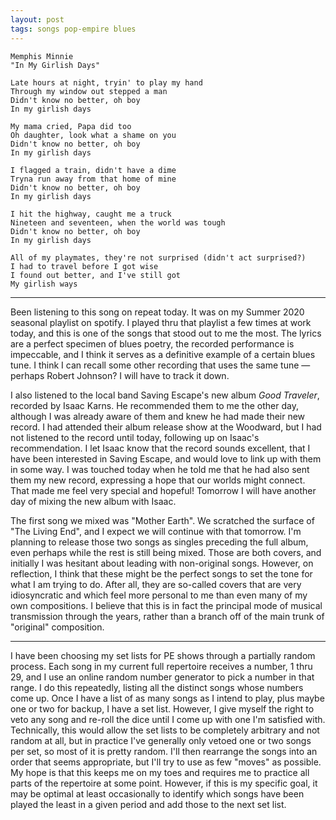 ```yaml
---
layout: post
tags: songs pop-empire blues
---
```

```
Memphis Minnie
"In My Girlish Days"

Late hours at night, tryin' to play my hand
Through my window out stepped a man
Didn't know no better, oh boy
In my girlish days

My mama cried, Papa did too
Oh daughter, look what a shame on you
Didn't know no better, oh boy
In my girlish days

I flagged a train, didn't have a dime
Tryna run away from that home of mine
Didn't know no better, oh boy
In my girlish days

I hit the highway, caught me a truck
Nineteen and seventeen, when the world was tough
Didn't know no better, oh boy
In my girlish days

All of my playmates, they're not surprised (didn't act surprised?)
I had to travel before I got wise
I found out better, and I've still got
My girlish ways
```
---

Been listening to this song on repeat today. It was on my Summer 2020 seasonal
playlist on spotify. I played thru that playlist a few times at work today, and
this is one of the songs that stood out to me the most. The lyrics are a
perfect specimen of blues poetry, the recorded performance is impeccable, and
I think it serves as a definitive example of a certain blues tune. I think I
can recall some other recording that uses the same tune — perhaps Robert
Johnson? I will have to track it down.

I also listened to the local band Saving Escape's new album *Good Traveler*, 
recorded by Isaac Karns. He recommended them to me the other day, although I
was already aware of them and knew he had made their new record. I had attended
their album release show at the Woodward, but I had not listened to the record
until today, following up on Isaac's recommendation. I let Isaac know that the
record sounds excellent, that I have been interested in Saving Escape, and
would love to link up with them in some way. I was touched today when he told
me that he had also sent them my new record, expressing a hope that our worlds
might connect. That made me feel very special and hopeful! Tomorrow I will have
another day of mixing the new album with Isaac.

The first song we mixed was "Mother Earth". We scratched the surface of "The
Living End", and I expect we will continue with that tomorrow. I'm planning to 
release those two songs as singles preceding the full album, even perhaps while
the rest is still being mixed. Those are both covers, and initially I was
hesitant about leading with non-original songs. However, on reflection, I think
that these might be the perfect songs to set the tone for what I am trying to
do. After all, they are so-called covers that are very idiosyncratic and which
feel more personal to me than even many of my own compositions. I believe that
this is in fact the principal mode of musical transmission through the years,
rather than a branch off of the main trunk of "original" composition.

---

I have been choosing my set lists for PE shows through a partially random
process. Each song in my current full repertoire receives a number, 1 thru 29,
and I use an online random number generator to pick a number in that range. I
do this repeatedly, listing all the distinct songs whose numbers come up. Once
I have a list of as many songs as I intend to play, plus maybe one or two for
backup, I have a set list. However, I give myself the right to veto any song
and re-roll the dice until I come up with one I'm satisfied with. Technically,
this would allow the set lists to be completely arbitrary and not random at all,
but in practice I've generally only vetoed one or two songs per set, so most of
it is pretty random. I'll then rearrange the songs into an order that seems
appropriate, but I'll try to use as few "moves" as possible. My hope is that
this keeps me on my toes and requires me to practice all parts of the
repertoire at some point. However, if this is my specific goal, it may be
optimal at least occasionally to identify which songs have been played the
least in a given period and add those to the next set list.


